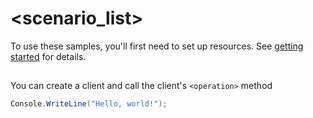# <scenario_list>

To use these samples, you'll first need to set up resources. See [getting started](https://github.com/Azure/azure-sdk-for-net/blob/main/sdk/ai/Azure.AI.Inference/README.md#getting-started) for details.

## <scenario>

You can create a client and call the client's `<operation>` method

<!-- please refer to <https://github.com/Azure/azure-sdk-for-net/main/sdk/template/Azure.Template/samples/Sample1_HelloWorld.md> to write sample readme file. -->
```C# Snippet:Azure_AI_Inference_Scenario
Console.WriteLine("Hello, world!");
```
